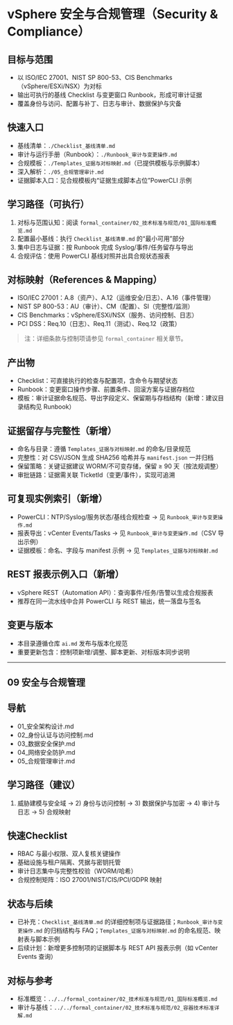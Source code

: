 # vSphere 安全与合规管理（Security & Compliance）

## 目标与范围

- 以 ISO/IEC 27001、NIST SP 800-53、CIS Benchmarks（vSphere/ESXi/NSX）为对标
- 输出可执行的基线 Checklist 与变更窗口 Runbook，形成可审计证据
- 覆盖身份与访问、配置与补丁、日志与审计、数据保护与灾备

## 快速入口

- 基线清单：`./Checklist_基线清单.md`
- 审计与运行手册（Runbook）：`./Runbook_审计与变更操作.md`
- 合规模板：`./Templates_证据与对标映射.md`（已提供模板与示例脚本）
- 深入解析：`./05_合规管理审计.md`
- 证据脚本入口：见合规模板内“证据生成脚本占位”PowerCLI 示例

## 学习路径（可执行）

1. 对标与范围认知：阅读 `formal_container/02_技术标准与规范/01_国际标准概览.md`
2. 配置最小基线：执行 `Checklist_基线清单.md` 的“最小可用”部分
3. 集中日志与证据：按 Runbook 完成 Syslog/事件/任务留存与导出
4. 合规评估：使用 PowerCLI 基线对照并出具合规状态报表

## 对标映射（References & Mapping）

- ISO/IEC 27001：A.8（资产）、A.12（运维安全/日志）、A.16（事件管理）
- NIST SP 800-53：AU（审计）、CM（配置）、SI（完整性/监测）
- CIS Benchmarks：vSphere/ESXi/NSX（服务、访问控制、日志）
- PCI DSS：Req.10（日志）、Req.11（测试）、Req.12（政策）

> 注：详细条款与控制项请参见 `formal_container` 相关章节。

## 产出物

- Checklist：可直接执行的检查与配置项，含命令与期望状态
- Runbook：变更窗口操作步骤、前置条件、回滚方案与证据存档位
- 模板：审计证据命名规范、导出字段定义、保留期与存档结构（新增：建议目录结构见 Runbook）

## 证据留存与完整性（新增）

- 命名与目录：遵循 `Templates_证据与对标映射.md` 的命名/目录规范
- 完整性：对 CSV/JSON 生成 SHA256 哈希并与 `manifest.json` 一并归档
- 保留策略：关键证据建议 WORM/不可变存储，保留 ≥ 90 天（按法规调整）
- 审批链路：证据需关联 TicketId（变更/事件），实现可追溯

## 可复现实例索引（新增）

- PowerCLI：NTP/Syslog/服务状态/基线合规检查 → 见 `Runbook_审计与变更操作.md`
- 报表导出：vCenter Events/Tasks → 见 `Runbook_审计与变更操作.md`（CSV 导出示例）
- 证据模板：命名、字段与 manifest 示例 → 见 `Templates_证据与对标映射.md`

## REST 报表示例入口（新增）

- vSphere REST（Automation API）：查询事件/任务/告警以生成合规报表
- 推荐在同一流水线中合并 PowerCLI 与 REST 输出，统一落盘与签名

## 变更与版本

- 本目录遵循仓库 `ai.md` 发布与版本化规范
- 重要更新包含：控制项新增/调整、脚本更新、对标版本同步说明

---

## 09 安全与合规管理

## 导航

- 01_安全架构设计.md
- 02_身份认证与访问控制.md
- 03_数据安全保护.md
- 04_网络安全防护.md
- 05_合规管理审计.md

## 学习路径（建议）

1) 威胁建模与安全域 → 2) 身份与访问控制 → 3) 数据保护与加密 → 4) 审计与日志 → 5) 合规映射

## 快速Checklist

- RBAC 与最小权限、双人复核关键操作
- 基础设施与租户隔离、凭据与密钥托管
- 审计日志集中与完整性校验（WORM/哈希）
- 合规控制矩阵：ISO 27001/NIST/CIS/PCI/GDPR 映射

## 状态与后续

- 已补充：`Checklist_基线清单.md` 的详细控制项与证据路径；`Runbook_审计与变更操作.md` 的归档结构与 FAQ；`Templates_证据与对标映射.md` 的命名规范、映射表与脚本示例
- 后续计划：新增更多控制项的证据脚本与 REST API 报表示例（如 vCenter Events 查询）

## 对标与参考

- 标准概览：`../../formal_container/02_技术标准与规范/01_国际标准概览.md`
- 审计与基线：`../../formal_container/02_技术标准与规范/02_容器技术标准详解.md`
